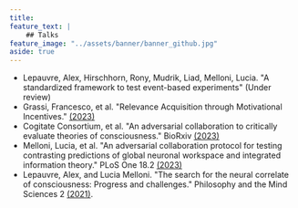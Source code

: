 ```yaml
---
title: 
feature_text: |
    ## Talks
feature_image: "../assets/banner/banner_github.jpg"
aside: true
---
```



- Lepauvre, Alex, Hirschhorn, Rony, Mudrik, Liad, Melloni, Lucia. "A standardized framework to test event-based experiments" (Under review)
- Grassi, Francesco, et al. "Relevance Acquisition through Motivational Incentives." [(2023)](https://osf.io/preprints/psyarxiv/3gvm6)
- Cogitate Consortium, et al. "An adversarial collaboration to critically evaluate theories of consciousness." BioRxiv [(2023)](https://www.biorxiv.org/content/10.1101/2023.06.23.546249v1)
- Melloni, Lucia, et al. "An adversarial collaboration protocol for testing contrasting predictions of global neuronal workspace and integrated information theory." PLoS One 18.2 [(2023)](https://journals.plos.org/plosone/article?id=10.1371/journal.pone.0268577)
- Lepauvre, Alex, and Lucia Melloni. "The search for the neural correlate of consciousness: Progress and challenges." Philosophy and the Mind Sciences 2 [(2021)](https://philosophymindscience.org/index.php/phimisci/article/view/9151).
